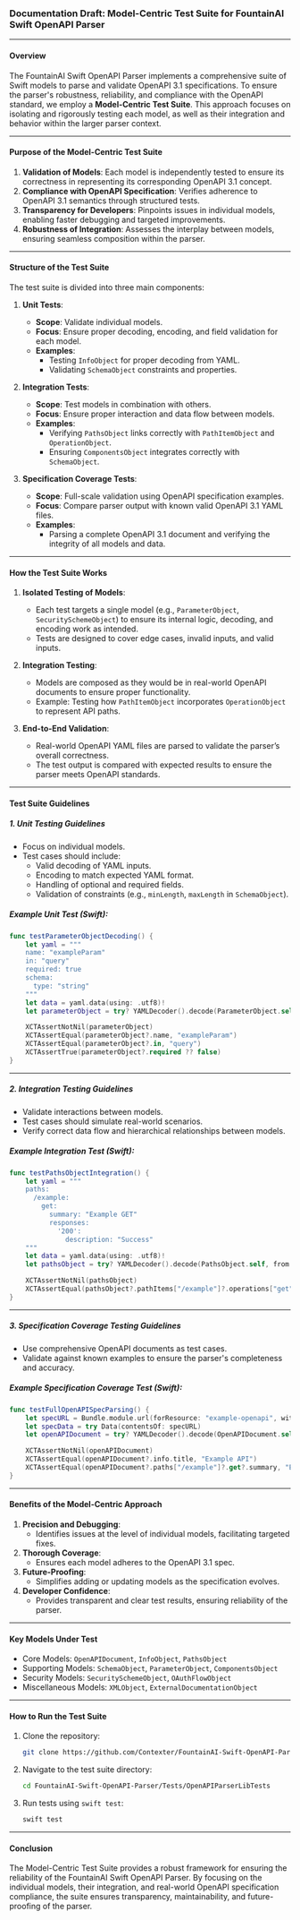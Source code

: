 ### Documentation Draft: **Model-Centric Test Suite for FountainAI Swift OpenAPI Parser**

---

#### **Overview**

The FountainAI Swift OpenAPI Parser implements a comprehensive suite of Swift models to parse and validate OpenAPI 3.1 specifications. To ensure the parser's robustness, reliability, and compliance with the OpenAPI standard, we employ a **Model-Centric Test Suite**. This approach focuses on isolating and rigorously testing each model, as well as their integration and behavior within the larger parser context.

---

#### **Purpose of the Model-Centric Test Suite**

1. **Validation of Models**: Each model is independently tested to ensure its correctness in representing its corresponding OpenAPI 3.1 concept.
2. **Compliance with OpenAPI Specification**: Verifies adherence to OpenAPI 3.1 semantics through structured tests.
3. **Transparency for Developers**: Pinpoints issues in individual models, enabling faster debugging and targeted improvements.
4. **Robustness of Integration**: Assesses the interplay between models, ensuring seamless composition within the parser.

---

#### **Structure of the Test Suite**

The test suite is divided into three main components:

1. **Unit Tests**:
   - **Scope**: Validate individual models.
   - **Focus**: Ensure proper decoding, encoding, and field validation for each model.
   - **Examples**:
     - Testing `InfoObject` for proper decoding from YAML.
     - Validating `SchemaObject` constraints and properties.

2. **Integration Tests**:
   - **Scope**: Test models in combination with others.
   - **Focus**: Ensure proper interaction and data flow between models.
   - **Examples**:
     - Verifying `PathsObject` links correctly with `PathItemObject` and `OperationObject`.
     - Ensuring `ComponentsObject` integrates correctly with `SchemaObject`.

3. **Specification Coverage Tests**:
   - **Scope**: Full-scale validation using OpenAPI specification examples.
   - **Focus**: Compare parser output with known valid OpenAPI 3.1 YAML files.
   - **Examples**:
     - Parsing a complete OpenAPI 3.1 document and verifying the integrity of all models and data.

---

#### **How the Test Suite Works**

1. **Isolated Testing of Models**:
   - Each test targets a single model (e.g., `ParameterObject`, `SecuritySchemeObject`) to ensure its internal logic, decoding, and encoding work as intended.
   - Tests are designed to cover edge cases, invalid inputs, and valid inputs.

2. **Integration Testing**:
   - Models are composed as they would be in real-world OpenAPI documents to ensure proper functionality.
   - Example: Testing how `PathItemObject` incorporates `OperationObject` to represent API paths.

3. **End-to-End Validation**:
   - Real-world OpenAPI YAML files are parsed to validate the parser’s overall correctness.
   - The test output is compared with expected results to ensure the parser meets OpenAPI standards.

---

#### **Test Suite Guidelines**

##### **1. Unit Testing Guidelines**
- Focus on individual models.
- Test cases should include:
  - Valid decoding of YAML inputs.
  - Encoding to match expected YAML format.
  - Handling of optional and required fields.
  - Validation of constraints (e.g., `minLength`, `maxLength` in `SchemaObject`).

##### Example Unit Test (Swift):
```swift
func testParameterObjectDecoding() {
    let yaml = """
    name: "exampleParam"
    in: "query"
    required: true
    schema:
      type: "string"
    """
    let data = yaml.data(using: .utf8)!
    let parameterObject = try? YAMLDecoder().decode(ParameterObject.self, from: data)

    XCTAssertNotNil(parameterObject)
    XCTAssertEqual(parameterObject?.name, "exampleParam")
    XCTAssertEqual(parameterObject?.in, "query")
    XCTAssertTrue(parameterObject?.required ?? false)
}
```

---

##### **2. Integration Testing Guidelines**
- Validate interactions between models.
- Test cases should simulate real-world scenarios.
- Verify correct data flow and hierarchical relationships between models.

##### Example Integration Test (Swift):
```swift
func testPathsObjectIntegration() {
    let yaml = """
    paths:
      /example:
        get:
          summary: "Example GET"
          responses:
            '200':
              description: "Success"
    """
    let data = yaml.data(using: .utf8)!
    let pathsObject = try? YAMLDecoder().decode(PathsObject.self, from: data)

    XCTAssertNotNil(pathsObject)
    XCTAssertEqual(pathsObject?.pathItems["/example"]?.operations["get"]?.summary, "Example GET")
}
```

---

##### **3. Specification Coverage Testing Guidelines**
- Use comprehensive OpenAPI documents as test cases.
- Validate against known examples to ensure the parser's completeness and accuracy.

##### Example Specification Coverage Test (Swift):
```swift
func testFullOpenAPISpecParsing() {
    let specURL = Bundle.module.url(forResource: "example-openapi", withExtension: "yaml")!
    let specData = try Data(contentsOf: specURL)
    let openAPIDocument = try? YAMLDecoder().decode(OpenAPIDocument.self, from: specData)

    XCTAssertNotNil(openAPIDocument)
    XCTAssertEqual(openAPIDocument?.info.title, "Example API")
    XCTAssertEqual(openAPIDocument?.paths["/example"]?.get?.summary, "Example GET")
}
```

---

#### **Benefits of the Model-Centric Approach**

1. **Precision and Debugging**:
   - Identifies issues at the level of individual models, facilitating targeted fixes.
2. **Thorough Coverage**:
   - Ensures each model adheres to the OpenAPI 3.1 spec.
3. **Future-Proofing**:
   - Simplifies adding or updating models as the specification evolves.
4. **Developer Confidence**:
   - Provides transparent and clear test results, ensuring reliability of the parser.

---

#### **Key Models Under Test**
- Core Models: `OpenAPIDocument`, `InfoObject`, `PathsObject`
- Supporting Models: `SchemaObject`, `ParameterObject`, `ComponentsObject`
- Security Models: `SecuritySchemeObject`, `OAuthFlowObject`
- Miscellaneous Models: `XMLObject`, `ExternalDocumentationObject`

---

#### **How to Run the Test Suite**
1. Clone the repository:
   ```bash
   git clone https://github.com/Contexter/FountainAI-Swift-OpenAPI-Parser.git
   ```
2. Navigate to the test suite directory:
   ```bash
   cd FountainAI-Swift-OpenAPI-Parser/Tests/OpenAPIParserLibTests
   ```
3. Run tests using `swift test`:
   ```bash
   swift test
   ```

---

#### **Conclusion**

The Model-Centric Test Suite provides a robust framework for ensuring the reliability of the FountainAI Swift OpenAPI Parser. By focusing on the individual models, their integration, and real-world OpenAPI specification compliance, the suite ensures transparency, maintainability, and future-proofing of the parser.


